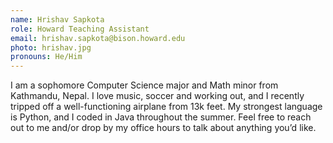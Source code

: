 ```yaml
---
name: Hrishav Sapkota
role: Howard Teaching Assistant
email: hrishav.sapkota@bison.howard.edu
photo: hrishav.jpg
pronouns: He/Him
---
```

I am a sophomore Computer Science major and Math minor from Kathmandu, Nepal. I love music, soccer and working out, and I recently tripped off a well-functioning airplane from 13k feet. My strongest language is Python, and I coded in Java throughout the summer. Feel free to reach out to me and/or drop by my office hours to talk about anything you’d like.
